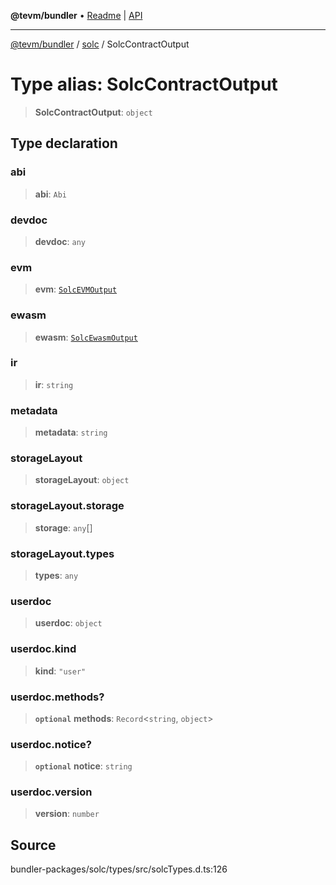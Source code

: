 **@tevm/bundler** • [Readme](../../README.md) \| [API](../../modules.md)

***

[@tevm/bundler](../../README.md) / [solc](../README.md) / SolcContractOutput

# Type alias: SolcContractOutput

> **SolcContractOutput**: `object`

## Type declaration

### abi

> **abi**: `Abi`

### devdoc

> **devdoc**: `any`

### evm

> **evm**: [`SolcEVMOutput`](SolcEVMOutput.md)

### ewasm

> **ewasm**: [`SolcEwasmOutput`](SolcEwasmOutput.md)

### ir

> **ir**: `string`

### metadata

> **metadata**: `string`

### storageLayout

> **storageLayout**: `object`

### storageLayout.storage

> **storage**: `any`[]

### storageLayout.types

> **types**: `any`

### userdoc

> **userdoc**: `object`

### userdoc.kind

> **kind**: `"user"`

### userdoc.methods?

> **`optional`** **methods**: `Record`\<`string`, `object`\>

### userdoc.notice?

> **`optional`** **notice**: `string`

### userdoc.version

> **version**: `number`

## Source

bundler-packages/solc/types/src/solcTypes.d.ts:126
